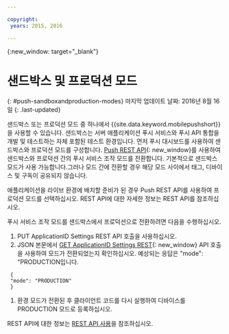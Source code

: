 ```yaml
---

copyright:
 years: 2015, 2016

---
```


{:new_window: target="_blank"}
# 샌드박스 및 프로덕션 모드
{: #push-sandboxandproduction-modes}
마지막 업데이트 날짜: 2016년 8월 16일
{: .last-updated}

샌드박스 또는 프로덕션 모드 중 하나에서 {{site.data.keyword.mobilepushshort}}을 사용할 수 있습니다. 샌드박스는 서버 애플리케이션 푸시 서비스와 푸시 API 통합을 개발 및 테스트하는 자체 포함된 테스트 환경입니다. 먼저 푸시 대시보드를 사용하여 샌드박스와 프로덕션 모드를 구성합니다. [Push REST API](https://mobile.{DomainName}/imfpushrestapidocs/){: new_window}를 사용하여 샌드박스와 프로덕션 간의 푸시 서비스 조작 모드를 전환합니다. 기본적으로 샌드박스 모드가 사용 가능합니다.그러나 모드 간에 전환할 경우 해당 모드 사이에서 태그, 디바이스 및 구독이 공유되지 않습니다. 


애플리케이션을 라이브 환경에 배치할 준비가 된 경우 Push REST API를 사용하여 프로덕션 모드를 선택하십시오. REST API에 대한 자세한 정보는 REST API를 참조하십시오.

푸시 서비스 조작 모드를 샌드박스에서 프로덕션으로 전환하려면 다음을 수행하십시오. 

1. PUT ApplicationID Settings REST API 호출을 사용하십시오. 
2. JSON 본문에서 [GET ApplicationID Settings REST](https://mobile.{DomainName}/imfpushrestapidocs/){: new_window} API 호출을 사용하여 모드가 전환되었는지 확인하십시오. 예상되는 응답은 "mode": "PRODUCTION입니다.
```
 { 
 "mode": "PRODUCTION"
 }
 ```
1. 환경 모드가 전환된 후 클라이언트 코드를 다시 실행하여 디바이스를 PRODUCTION 모드로 등록하십시오. 

REST API에 대한 정보는 [REST API 사용](t_restapi.html)을 참조하십시오. 
